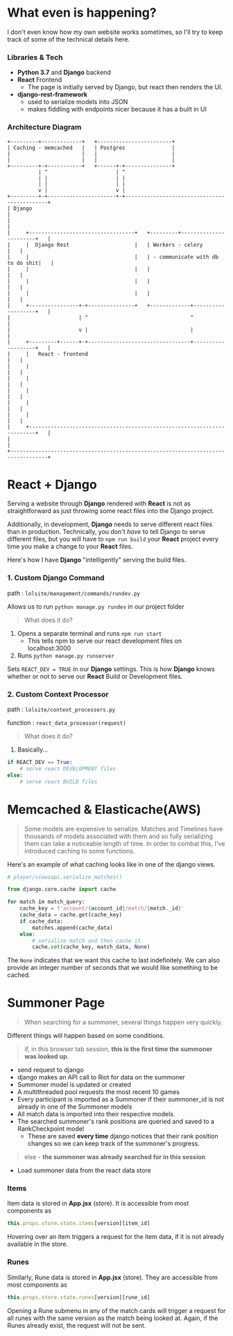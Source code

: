 # What even is happening?

I don't even know how my own website works sometimes, so I'll try 
to keep track of some of the technical details here.


### Libraries & Tech

* **Python 3.7** and **Django** backend
* **React** Frontend
    * The page is initially served by Django, but react then renders
    the UI.
* **django-rest-framework**
    * used to serialize models into JSON
    * makes fiddling with endpoints nicer because it has a built in UI

### Architecture Diagram
```
+---------+-------------+   +------------------------+
| Caching - memcached   |   | Postgres               |
|                       |   |                        |
|                       |   |                        |
+---------+-+-----------+   +------+-+---------------+
          | ^                      | ^
          | |                      | |
          | |                      | |
          v |                      v |
+---------+-+----------------------+-+---------------------------------------------+
| Django                                                                           |
|                                                                                  |
|     +----------------------------------+   +---------+-----------------------+   |
|     |  Django Rest                     |   | Workers - celery                |   |
|     |                                  |   | - communicate with db to do shit|   |
|     |                                  |   |                                 |   |
|     |                                  |   |                                 |   |
|     |                                  |   |                                 |   |
|     +----------------+-+---------------+   +-------------+-------------------+   |
|                      | ^                                 ^                       |
|                      v |                                 |                       |
|     +---------+------+-+---------------------------------+-------------------+   |
|     |   React - frontend                                                     |   |
|     |                                                                        |   |
|     |                                                                        |   |
|     |                                                                        |   |
|     |                                                                        |   |
|     |                                                                        |   |
|     +------------------------------------------------------------------------+   |
|                                                                                  |
+----------------------------------------------------------------------------------+
```


# React + Django

Serving a website through **Django** rendered with **React** is not as straightforward 
as just throwing some react files into the Django project.

Additionally, in development, **Django** needs to serve different react files than in
production.  Technically, you don't *have* to tell Django to serve different files,
but you will have to `npm run build` your **React** project every time you make a 
change to your **React** files.

Here's how I have **Django** "intelligently" serving the build files.

### 1. Custom Django Command
path : `lolsite/management/commands/rundev.py`

Allows us to run `python manage.py rundev` in our project folder

> What does it do?

1. Opens a separate terminal and runs `npm run start`
    * This tells npm to serve our react development files on localhost:3000
2. Runs `python manage.py runserver`

Sets `REACT_DEV = TRUE` in our **Django** settings.  This is how **Django** knows
whether or not to serve our **React** Build or Development files.

### 2. Custom Context Processor

path : `lolsite/context_processors.py`

function : `react_data_processor(request)`

> What does it do?

1. Basically...
```python
if REACT_DEV == True:
    # serve react DEVELOPMENT files
else:
    # serve react BUILD files
```

# Memcached & Elasticache(AWS)

> Some models are expensive to serialize.  Matches and Timelines have thousands of models associated with them
> and so fully serializing them can take a noticeable length of time.  In order to combat this, I've introduced caching
> to some functions.

Here's an example of what caching looks like in one of the django views.

```python
# player/viewsapi.serialize_matches()

from django.core.cache import cache

for match in match_query:
    cache_key = f'account/{account_id}/match/{match._id}'
    cache_data = cache.get(cache_key)
    if cache_data:
        matches.append(cache_data)
    else:
        # serialize match and then cache it
        cache.set(cache_key, match_data, None)
```

The `None` indicates that we want this cache to last indefinitely.  We can also provide an integer number of seconds that
we would like something to be cached.

# Summoner Page

> When searching for a summoner, several things happen very quickly.

Different things will happen based on some conditions.

> if, in this browser tab session, **this is the first time the summoner was looked up**.

* send request to django
* django makes an API call to Riot for data on the summoner
* Summoner model is updated or created
* A multithreaded pool requests the most recent 10 games
* Every participant is imported as a Summoner if their summoner_id is not already
in one of the Summoner models
* All match data is imported into their respective models.
* The searched summoner's rank positions are queried and saved to a RankCheckpoint model
    * These are saved **every time** django notices that their rank position changes so we can keep track of
    the summoner's progress.

> else - **the summoner was already searched for in this session**

* Load summoner data from the react data store

### Items

Item data is stored in **App.jsx** (store).  It is accessible from most components as
```javascript
this.props.store.state.items[version][item_id]
```

Hovering over an item triggers a request for the item data, if it is not already available in the store.

### Runes

Similarly, Rune data is stored in **App.jsx** (store).  They are accessible from most components as
```javascript
this.props.store.state.runes[version][rune_id]
```

Opening a Rune submenu in any of the match cards will trigger a request for all runes with the same version as the match being looked at.
Again, if the Runes already exist, the request will not be sent.
